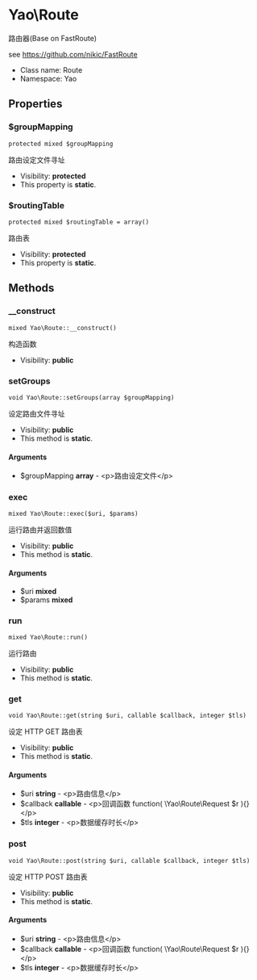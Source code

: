 Yao\Route
===============

路由器(Base on FastRoute)

see https://github.com/nikic/FastRoute


* Class name: Route
* Namespace: Yao





Properties
----------


### $groupMapping

    protected mixed $groupMapping

路由设定文件寻址



* Visibility: **protected**
* This property is **static**.


### $routingTable

    protected mixed $routingTable = array()

路由表



* Visibility: **protected**
* This property is **static**.


Methods
-------


### __construct

    mixed Yao\Route::__construct()

构造函数



* Visibility: **public**




### setGroups

    void Yao\Route::setGroups(array $groupMapping)

设定路由文件寻址



* Visibility: **public**
* This method is **static**.


#### Arguments
* $groupMapping **array** - &lt;p&gt;路由设定文件&lt;/p&gt;



### exec

    mixed Yao\Route::exec($uri, $params)

运行路由并返回数值



* Visibility: **public**
* This method is **static**.


#### Arguments
* $uri **mixed**
* $params **mixed**



### run

    mixed Yao\Route::run()

运行路由



* Visibility: **public**
* This method is **static**.




### get

    void Yao\Route::get(string $uri, callable $callback, integer $tls)

设定 HTTP GET 路由表



* Visibility: **public**
* This method is **static**.


#### Arguments
* $uri **string** - &lt;p&gt;路由信息&lt;/p&gt;
* $callback **callable** - &lt;p&gt;回调函数 function( \Yao\Route\Request $r ){}&lt;/p&gt;
* $tls **integer** - &lt;p&gt;数据缓存时长&lt;/p&gt;



### post

    void Yao\Route::post(string $uri, callable $callback, integer $tls)

设定 HTTP POST 路由表



* Visibility: **public**
* This method is **static**.


#### Arguments
* $uri **string** - &lt;p&gt;路由信息&lt;/p&gt;
* $callback **callable** - &lt;p&gt;回调函数 function( \Yao\Route\Request $r ){}&lt;/p&gt;
* $tls **integer** - &lt;p&gt;数据缓存时长&lt;/p&gt;


